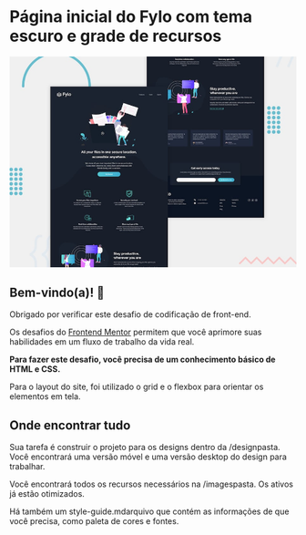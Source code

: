 # Página inicial do Fylo com tema escuro e grade de recursos

![Design preview for the Fylo landing page with dark theme and features grid challenge](./design/desktop-preview.jpg)

## Bem-vindo(a)! 👋

Obrigado por verificar este desafio de codificação de front-end.

Os desafios do [Frontend Mentor](https://www.frontendmentor.io) permitem que você aprimore suas habilidades em um fluxo de trabalho da vida real.

**Para fazer este desafio, você precisa de um conhecimento básico de HTML e CSS.**

Para o layout do site, foi utilizado o grid e o flexbox para orientar os elementos em tela. 

## Onde encontrar tudo

Sua tarefa é construir o projeto para os designs dentro da /designpasta. Você encontrará uma versão móvel e uma versão desktop do design para trabalhar.

Você encontrará todos os recursos necessários na /imagespasta. Os ativos já estão otimizados.

Há também um style-guide.mdarquivo que contém as informações de que você precisa, como paleta de cores e fontes.